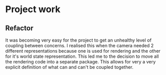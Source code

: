 # Project work
## Refactor
It was becoming very easy for the project to get an unhealthy level of coupling between concerns. I realised this when the camera needed 2 different representations because one is used for rendering and the other for it's world state representation. This led me to the decision to move all the rendering code into a separate package. This allows for very a very explicit definition of what can and can't be coupled together.